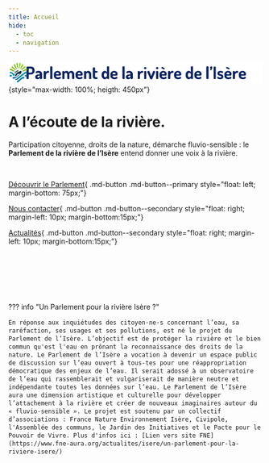 ```yaml
---
title: Accueil
hide:
  - toc
  - navigation
---
```



![logo-accueil](https://github.com/Konsilion/website-parlement-riviere-isere/blob/master/mkdocs/media/banniere-parlement-isere.png?raw=true){style="max-width: 100%; heigth: 450px"}

# A l’écoute de la rivière.

Participation citoyenne, droits de la nature, démarche fluvio-sensible : le **Parlement de la rivière de l’Isère** entend donner une voix à la rivière. 

<br>

[Découvrir le Parlement](./pages/qui-sommes-nous/){ .md-button .md-button--primary style="float: left; margin-bottom: 75px;"}

[Nous contacter](./pages/contact/){ .md-button .md-button--secondary style="float: right; margin-left: 10px; margin-bottom:15px;"}

[Actualités](./actualite){ .md-button .md-button--secondary style="float: right; margin-left: 10px; margin-bottom:15px;"}


<br><br><br><br><br>

??? info "Un Parlement pour la rivière Isère ?"

    En réponse aux inquiétudes des citoyen·ne·s concernant l’eau, sa raréfaction, ses usages et ses pollutions, est né le projet du Parlement de l’Isère. L’objectif est de protéger la rivière et le bien commun qu'est l'eau en prônant la reconnaissance des droits de la nature. Le Parlement de l’Isère a vocation à devenir un espace public de discussion sur l’eau ouvert à tous-tes pour une réappropriation démocratique des enjeux de l’eau. Il serait adossé à un observatoire de l’eau qui rassemblerait et vulgariserait de manière neutre et indépendante toutes les données sur l’eau. Le Parlement de l’Isère aura une dimension artistique et culturelle pour développer l’attachement à la rivière et créer de nouveaux imaginaires autour du « fluvio-sensible ». Le projet est soutenu par un collectif d’associations : France Nature Environnement Isère, Civipole, l'Assemblée des communs, le Jardin des Initiatives et le Pacte pour le Pouvoir de Vivre. Plus d'infos ici : [Lien vers site FNE](https://www.fne-aura.org/actualites/isere/un-parlement-pour-la-riviere-isere/)



<style>
   body{ 
       background-image: url(https://assoplanning.org/wp-content/uploads/sites/46/2023/09/Confluence_de_LIse%CC%80re_et_du_Rho%CC%82ne_sur_la_commune_de_La_Roche_de_Glunla_commune_de_Cha%CC%82teaubourg_se_trouve_au_niveau_du_Rho%CC%82ne_et_en_face.JPG.jpg);
        background-repeat: no-repeat;
        background-position: center;background-size: cover; 
    }
    .md-container {
        background: rgb(255,255,255);
        background: linear-gradient(180deg, rgba(255,255,255,1) 0%, rgba(255,255,255,0.9) 50%, rgba(255,255,255,0.75) 75%, rgba(255,255,255,0.1) 100%);
    }
    .md-content{
        margin: 50px auto;
        max-width: 1250px;
        padding: 0 25px;
    }
    .md-button--secondary {
        background-color: rgba(255,255,255,0.8);
    }
</style>